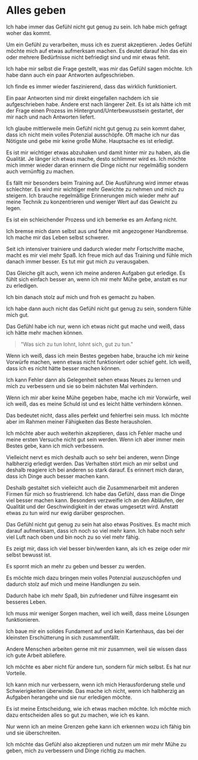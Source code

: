 # Alles geben

Ich habe immer das Gefühl nicht gut genug zu sein. Ich habe mich gefragt woher das kommt.

Um ein Gefühl zu verarbeiten, muss ich es zuerst akzeptieren. Jedes Gefühl möchte mich auf etwas aufmerksam machen. Es deutet darauf hin das ein oder mehrere Bedürfnisse nicht befriedigt sind und mir etwas fehlt.

Ich habe mir selbst die Frage gestellt, was mir das Gefühl sagen möchte. Ich habe dann auch ein paar Antworten aufgeschrieben.

Ich finde es immer wieder faszinierend, dass das wirklich funktioniert.

Ein paar Antworten sind mir direkt eingefallen nachdem ich sie aufgeschrieben habe. Andere erst nach längerer Zeit. Es ist als hätte ich mit der Frage einen Prozess im Hintergrund/Unterbewusstsein gestartet, der mir nach und nach Antworten liefert.

Ich glaube mittlerweile mein Gefühl nicht gut genug zu sein kommt daher, dass ich nicht mein volles Potenzial ausschöpfe. Oft mache ich nur das Nötigste und gebe mir keine große Mühe. Hauptsache es ist erledigt.

Es ist mir wichtiger etwas abzuhaken und damit hinter mir zu haben, als die Qualität. Je länger ich etwas mache, desto schlimmer wird es. Ich möchte mich immer wieder daran erinnern die Dinge nicht nur regelmäßig sondern auch vernünftig zu machen.

Es fällt mir besonders beim Training auf. Die Ausführung wird immer etwas schlechter. Es wird mir wichtiger mehr Gewichte zu nehmen und mich zu steigern. Ich brauche regelmäßige Erinnerungen mich wieder mehr auf meine Technik zu konzentrieren und weniger Wert auf das Gewicht zu legen.

Es ist ein schleichender Prozess und ich bemerke es am Anfang nicht.

Ich bremse mich dann selbst aus und fahre mit angezogener Handbremse. Ich mache mir das Leben selbst schwerer.

Seit ich intensiver trainiere und dadurch wieder mehr Fortschritte mache, macht es mir viel mehr Spaß. Ich freue mich auf das Training und fühle mich danach immer besser. Es tut mir gut mich zu verausgaben. 

Das Gleiche gilt auch, wenn ich meine anderen Aufgaben gut erledige. Es fühlt sich einfach besser an, wenn ich mir mehr Mühe gebe, anstatt es nur zu erledigen.

Ich bin danach stolz auf mich und froh es gemacht zu haben.

Ich habe dann auch nicht das Gefühl nicht gut genug zu sein, sondern fühle mich gut.

Das Gefühl habe ich nur, wenn ich etwas nicht gut mache und weiß, dass ich hätte mehr machen können.

> "Was sich zu tun lohnt, lohnt sich, gut zu tun."

Wenn ich weiß, dass ich mein Bestes gegeben habe, brauche ich mir keine Vorwürfe machen, wenn etwas nicht funktioniert oder schief geht. Ich weiß, dass ich es nicht hätte besser machen können. 

Ich kann Fehler dann als Gelegenheit sehen etwas Neues zu lernen und mich zu verbessern und sie so beim nächsten Mal verhindern.

Wenn ich mir aber keine Mühe gegeben habe, mache ich mir Vorwürfe, weil ich weiß, das es meine Schuld ist und es leicht hätte verhindern können.

Das bedeutet nicht, dass alles perfekt und fehlerfrei sein muss. Ich möchte aber im Rahmen meiner Fähigkeiten das Beste herausholen.

Ich möchte aber auch weiterhin akzeptieren, dass ich Fehler mache und meine ersten Versuche nicht gut sein werden. Wenn ich aber immer mein Bestes gebe, kann ich mich verbessern.

Vielleicht nervt es mich deshalb auch so sehr bei anderen, wenn Dinge halbherzig erledigt werden. Das Verhalten stört mich an mir selbst und deshalb reagiere ich bei anderen so stark darauf. Es erinnert mich daran, dass ich Dinge auch besser machen kann.

Deshalb gestaltet sich vielleicht auch die Zusammenarbeit mit anderen Firmen für mich so frustrierend. Ich habe das Gefühl, dass man die Dinge viel besser machen kann. Besonders verzweifle ich an den Abläufen, der Qualität und der Geschwindigkeit in der etwas umgesetzt wird. Anstatt etwas zu tun wird nur ewig darüber gesprochen.

Das Gefühl nicht gut genug zu sein hat also etwas Positives. Es macht mich darauf aufmerksam, dass ich noch so viel mehr kann. Ich habe noch sehr viel Luft nach oben und bin noch zu so viel mehr fähig.

Es zeigt mir, dass ich viel besser bin/werden kann, als ich es zeige oder mir selbst bewusst ist.

Es spornt mich an mehr zu geben und besser zu werden.

Es möchte mich dazu bringen mein volles Potenzial auszuschöpfen und dadurch stolz auf mich und meine Handlungen zu sein.

Dadurch habe ich mehr Spaß, bin zufriedener und führe insgesamt ein besseres Leben.

Ich muss mir weniger Sorgen machen, weil ich weiß, dass meine Lösungen funktionieren.

Ich baue mir ein solides Fundament auf und kein Kartenhaus, das bei der kleinsten Erschütterung in sich zusammenfällt.

Andere Menschen arbeiten gerne mit mir zusammen, weil sie wissen dass ich gute Arbeit abliefere.

Ich möchte es aber nicht für andere tun, sondern für mich selbst. Es hat nur Vorteile.

Ich kann mich nur verbessern, wenn ich mich Herausforderung stelle und Schwierigkeiten überwinde. Das mache ich nicht, wenn ich halbherzig an Aufgaben herangehe und sie nur erledigen möchte.

Es ist meine Entscheidung, wie ich etwas machen möchte. Ich möchte mich dazu entscheiden alles so gut zu machen, wie ich es kann.

Nur wenn ich an meine Grenzen gehe kann ich erkennen wozu ich fähig bin und sie überschreiten.

Ich möchte das Gefühl also akzeptieren und nutzen um mir mehr Mühe zu geben, mich zu verbessern und Dinge richtig zu machen.